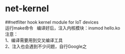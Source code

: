 # net-kernel
##netfilter hook kernel module for IoT devices  
运行make命令  
编译好后，注入内核模块：insmod hello.ko  
注意：  
1、编译需要用到交叉编译工具  
2、注入也会遇到不少问题，自行Google之  
